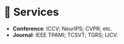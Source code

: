 # 👥 Services
- **Conference**: ICCV; NeurIPS; CVPR; etc.
- **Journal**: IEEE TPAMI; TCSVT; TGRS; IJCV.